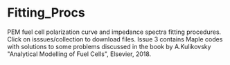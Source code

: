 # Fitting_Procs
PEM fuel cell polarization curve and impedance spectra fitting procedures. Click on isssues/collection to download files.
Issue 3 contains Maple codes with solutions to some problems discussed in the book by A.Kulikovsky "Analytical Modelling of Fuel Cells", Elsevier, 2018.
